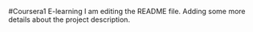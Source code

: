#Coursera1
E-learning
I am editing the README file. Adding some more details about the project description.
